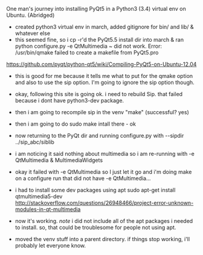One man's journey into installing PyQt5 in a Python3 (3.4) virtual env on Ubuntu. (Abridged)

- created python3 virtual env in march, added gitignore for bin/ and lib/ & whatever else
 - this seemed fine, so i cp -r'd the PyQt5.5 install dir into march &  ran python configure.py -e QtMultimedia ~ did not work. Error: /usr/bin/qmake failed to create a makefile from PyQt5.pro

https://github.com/pyqt/python-qt5/wiki/Compiling-PyQt5-on-Ubuntu-12.04
- this is good for me because it tells me what to put for the qmake option and also to use the sip option. I'm going to ignore the sip option though.

 - okay, following this site is going ok. i need to rebuild Sip. that failed because i dont have python3-dev package.
 - then i am going to recompile sip in the venv "make" (successful? yes)
 - then i am going to do sudo make intall there - ok
 - now returning to the PyQt dir and running configure.py with --sipdir ../sip_abc/siblib
 - i am noticing it said nothing about multimedia so i am re-running with -e QtMultimedia & MultimediaWidgets
 - okay it failed with -e QtMultimedia so I just let it go and i'm doing make on a configure run that did not have -e QtMultimedia...

 - i had to install some dev packages using apt
 sudo apt-get install qtmultimedia5-dev 
 http://stackoverflow.com/questions/26948466/project-error-unknown-modules-in-qt-multimedia
 - now it's working. *note* i did not include all of the apt packages i needed to install. so, that could be troublesome for people not using apt.

 - moved the venv stuff into a parent directory. if things stop working, i'll probably let everyone know.
